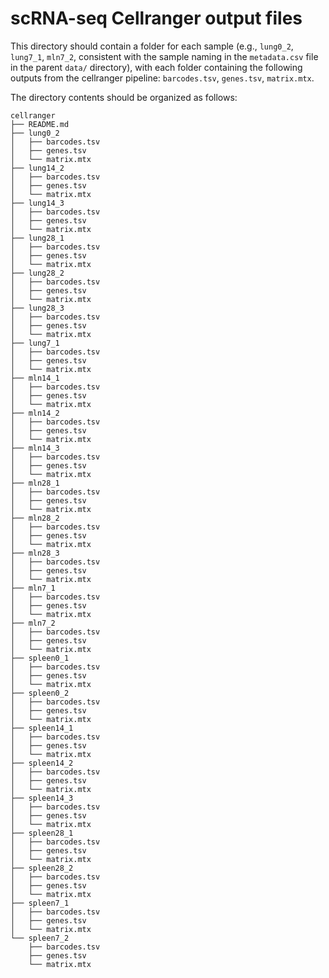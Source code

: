 # scRNA-seq Cellranger output files

This directory should contain a folder for each sample (e.g., `lung0_2`, `lung7_1`, `mln7_2`, consistent with the sample naming in the `metadata.csv` file in the parent `data/` directory), with each folder containing the following outputs from the cellranger pipeline: `barcodes.tsv`, `genes.tsv`, `matrix.mtx`.

The directory contents should be organized as follows:

```
cellranger
├── README.md
├── lung0_2
│   ├── barcodes.tsv
│   ├── genes.tsv
│   └── matrix.mtx
├── lung14_2
│   ├── barcodes.tsv
│   ├── genes.tsv
│   └── matrix.mtx
├── lung14_3
│   ├── barcodes.tsv
│   ├── genes.tsv
│   └── matrix.mtx
├── lung28_1
│   ├── barcodes.tsv
│   ├── genes.tsv
│   └── matrix.mtx
├── lung28_2
│   ├── barcodes.tsv
│   ├── genes.tsv
│   └── matrix.mtx
├── lung28_3
│   ├── barcodes.tsv
│   ├── genes.tsv
│   └── matrix.mtx
├── lung7_1
│   ├── barcodes.tsv
│   ├── genes.tsv
│   └── matrix.mtx
├── mln14_1
│   ├── barcodes.tsv
│   ├── genes.tsv
│   └── matrix.mtx
├── mln14_2
│   ├── barcodes.tsv
│   ├── genes.tsv
│   └── matrix.mtx
├── mln14_3
│   ├── barcodes.tsv
│   ├── genes.tsv
│   └── matrix.mtx
├── mln28_1
│   ├── barcodes.tsv
│   ├── genes.tsv
│   └── matrix.mtx
├── mln28_2
│   ├── barcodes.tsv
│   ├── genes.tsv
│   └── matrix.mtx
├── mln28_3
│   ├── barcodes.tsv
│   ├── genes.tsv
│   └── matrix.mtx
├── mln7_1
│   ├── barcodes.tsv
│   ├── genes.tsv
│   └── matrix.mtx
├── mln7_2
│   ├── barcodes.tsv
│   ├── genes.tsv
│   └── matrix.mtx
├── spleen0_1
│   ├── barcodes.tsv
│   ├── genes.tsv
│   └── matrix.mtx
├── spleen0_2
│   ├── barcodes.tsv
│   ├── genes.tsv
│   └── matrix.mtx
├── spleen14_1
│   ├── barcodes.tsv
│   ├── genes.tsv
│   └── matrix.mtx
├── spleen14_2
│   ├── barcodes.tsv
│   ├── genes.tsv
│   └── matrix.mtx
├── spleen14_3
│   ├── barcodes.tsv
│   ├── genes.tsv
│   └── matrix.mtx
├── spleen28_1
│   ├── barcodes.tsv
│   ├── genes.tsv
│   └── matrix.mtx
├── spleen28_2
│   ├── barcodes.tsv
│   ├── genes.tsv
│   └── matrix.mtx
├── spleen7_1
│   ├── barcodes.tsv
│   ├── genes.tsv
│   └── matrix.mtx
└── spleen7_2
    ├── barcodes.tsv
    ├── genes.tsv
    └── matrix.mtx

```

